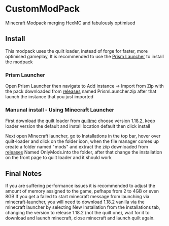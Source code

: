 # CustomModPack
Minecraft Modpack merging HexMC and fabulously optimised

## Install 
This modpack uses the quilt loader, instead of forge for faster, more optimised gameplay, It is recommended to use the [Prism Launcher](https://prismlauncher.org/download/) to install the modpack
### Prism Launcher
Open Prism Launcher then navigate to Add instance -> Import from Zip with the pack downloaded from [releases](https://github.com/BulkiestPizza/custommodpack/releases/tag/Release) named PrismLauncher.zip after that launch the instance that you just imported

### Manunal install - Using Minecraft Launcher
First download the quilt loader from [quiltmc](https://quiltmc.org/en/install/client/) choose version 1.18.2, keep loader version the default and install location default then click install

Next open Minecraft launcher, go to Installations in the top bar, hover over quilt-loader and click on the folder icon, when the file manager comes up create a folder named "mods" and extract the ziip downloaded from [releases](https://github.com/BulkiestPizza/custommodpack/releases/tag/Release) Named OnlyMods.into the folder, after that change the installation on the front page to quilt loader and it should work

## Final Notes
If you are suffering performance issues it is recommended to adjust the amount of memory assigned to the game, pefhaps from 2 to 4GB or even 8GB
If you get a failed to start minecraft message from launching via minecraft-launcher, you will need to download 1.18.2 vanilla via the minecraft launcher by selecting New Installation from the installations tab, changing the version to release 1.18.2 (not the quilt one), wait for it to download and launch minecraft, close minecraft and launch quilt again.
